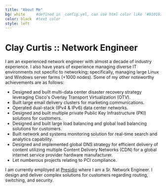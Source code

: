 ```yaml
---
title: "About Me"
bg: white     #defined in _config.yml, can use html color like '#010101'
color: black  #text color
style: left
---
```


# Clay Curtis :: Network Engineer

I am an experienced network engineer with almost a decade of industry experience. I also have years of experience managing diverse IT environments not specific to networking; specifically, managing large Linux and Windows server farms (+1000 nodes).  Some of my other noteworthy achievements are as follows:

- Designed and built multi-data center disaster recovery strategy leveraging Cisco's Overlay Transport Virtualization (OTV).
- Built large email delivery clusters for marketing communications.
- Operated dual-stack (IPv4 & IPv6)  data center networks.
- Designed and built multiple private Public Key Infrastructure (PKI) solutions for customers.
- Designed and built large load balancing and global load balancing solutions for customers.
- Built network and systems monitoring solution for real-time search and analytics capability.
- Designed and implemented global DNS strategy for efficient delivery of content utilizing multiple Content Delivery Networks (CDN) for a global internet service provider hardware manufacturer.
- Let numberous projects relating to PCI compliance.

I am currently employed at [Presidio](http://www.presidio.com/) where I am a Sr. Network Engineer.  I design and deliver complex solutions for customers regarding routing, switching, and security.
